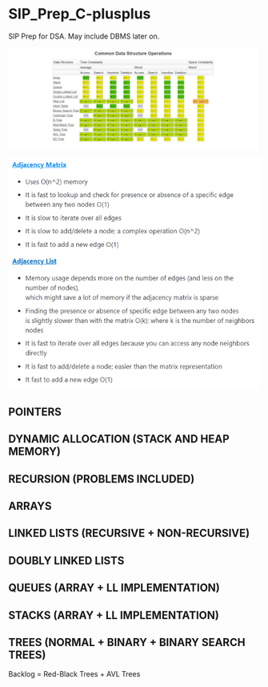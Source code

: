 # SIP_Prep_C-plusplus

SIP Prep for DSA. May include DBMS later on.

![Data Structures Operations](./AllDataStructuresOperations.png)

![Adjaceny Matrix vs Adjacency List](./AdjacencyMatrixVSAdjacencyList.png)

## POINTERS

## DYNAMIC ALLOCATION (STACK AND HEAP MEMORY)

## RECURSION (PROBLEMS INCLUDED)

## ARRAYS

## LINKED LISTS (RECURSIVE + NON-RECURSIVE)

## DOUBLY LINKED LISTS

## QUEUES (ARRAY + LL IMPLEMENTATION)

## STACKS (ARRAY + LL IMPLEMENTATION)

## TREES (NORMAL + BINARY + BINARY SEARCH TREES)

Backlog = Red-Black Trees + AVL Trees
